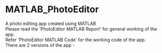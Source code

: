 # MATLAB_PhotoEditor
A photo editing app created using MATLAB  
Please read the 'PhotoEditor MATLAB Report' for general working of the app.  
Refer 'PhotoEditor MATLAB Code' for the working code of the app.  
There are 2 versions of the app - 
